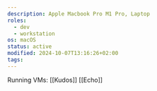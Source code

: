 ```yaml
---
description: Apple Macbook Pro M1 Pro, Laptop
roles:
  - dev
  - workstation
os: macOS
status: active
modified: 2024-10-07T13:16:26+02:00
tags: 
---
```

Running VMs: [[Kudos]] [[Echo]]
